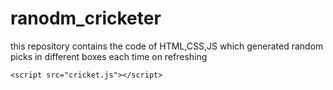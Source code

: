 # ranodm_cricketer
this repository contains the code of HTML,CSS,JS which generated random picks in different boxes each time on refreshing
<!DOCTYPE html>
<html lang="en">
<head>
    <meta charset="UTF-8">
    <meta name="viewport" content="width=device-width, initial-scale=1.0">
    <title>Document</title>
    <link rel="stylesheet" href="cricket.css">
</head>

<body>
<div id="main">
<div class="box">
  
</div>

</div>



    <script src="cricket.js"></script>
</body>
</html>
